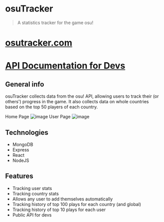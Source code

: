 # osuTracker
> A statistics tracker for the game osu!

# [osutracker.com](https://osutracker.com)

# [API Documentation for Devs](https://wiki.nzbasic.com/docs/osuTracker/aboutOsuTracker)

## General info
osuTracker collects data from the osu! API, allowing users to track their (or others') progress in the game. It also collects data on whole countries based on the top 50 players of each country. 

Home Page
![image](https://user-images.githubusercontent.com/54062686/109414853-2c8b5800-7a1a-11eb-9982-d7cc2a165f46.png)
User Page
![image](https://user-images.githubusercontent.com/54062686/109414866-46c53600-7a1a-11eb-8a5d-2f6855d5e078.png)


## Technologies
* MongoDB 
* Express
* React
* NodeJS

## Features
* Tracking user stats
* Tracking country stats
* Allows any user to add themselves automatically 
* Tracking history of top 100 plays for each country (and global)
* Tracking history of top 10 plays for each user
* Public API for devs
